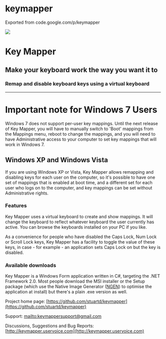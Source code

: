 # keymapper

Exported from code.google.com/p/keymapper

![](http://justkeepswimming.net/keymapper/images/kmheader.png)

# <a name="Key_Mapper"></a>Key Mapper[](#Key_Mapper)

## <a name="Make_your_keyboard_work_the_way_you_want_it_to"></a>Make your keyboard work the way you want it to[](#Make_your_keyboard_work_the_way_you_want_it_to)

### <a name="Remap_and_disable_keyboard_keys_using_a_virtual_keyboard"></a>Remap and disable keyboard keys using a virtual keyboard[](#Remap_and_disable_keyboard_keys_using_a_virtual_keyboard)

* * *

# <a name="Important_note_for_Windows_7_Users"></a>Important note for Windows 7 Users[](#Important_note_for_Windows_7_Users)

Windows 7 does not support per-user key mappings. Until the next release of Key Mapper, you will have to manually switch to 'Boot' mappings from the Mappings menu, reboot to change the mappings, and you will need to have Administrative access to your computer to set key mappings that will work in Windows 7\.

## <a name="Windows_XP_and_Windows_Vista"></a>Windows XP and Windows Vista[](#Windows_XP_and_Windows_Vista)

If you are using Windows XP or Vista, Key Mapper allows remapping and disabling keys for each user on the computer, so it's possible to have one set of mappings that is enabled at boot time, and a different set for each user who logs on to the computer, and key mappings can be set without Administrative rights.

### <a name="Features"></a>Features[](#Features)

Key Mapper uses a virtual keyboard to create and show mappings. It will change the keyboard to reflect whatever keyboard the user currently has active. You can browse the keyboards installed on your PC if you like.

As a convenience for people who have disabled the Caps Lock, Num Lock or Scroll Lock keys, Key Mapper has a facility to toggle the value of these keys, in case - for example - an application sets Caps Lock on but the key is disabled.

### <a name="Available_downloads"></a>Available downloads[](#Available_downloads)

Key Mapper is a Windows Form application written in C#, targeting the .NET Framework 2.0\. Most people download the MSI installer or the Setup package (which use the Native Image Generator ([NGEN](http://msdn.microsoft.com/en-us/library/6t9t5wcf(VS.80).aspx)) to optimise the application at install) but there's a plain .exe version as well.

Project home page: [https://github.com/stuartd/keymapper](https://github.com/stuartd/keymapper)

Support: [mailto:keymappersupport@gmail.com](mailto:keymappersupport@gmail.com)

Discussions, Suggestions and Bug Reports: [http://keymapper.uservoice.com](http://keymapper.uservoice.com)
